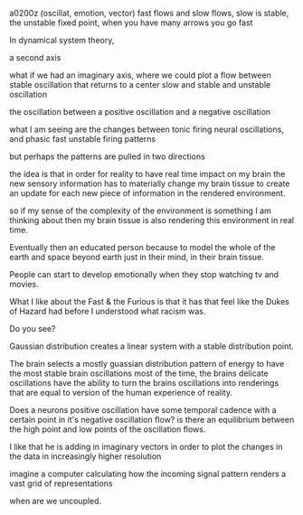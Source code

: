 a0200z
(oscillat, emotion, vector) fast flows and slow flows, slow is stable, 
the unstable fixed point, when you have many arrows you go fast

In dynamical system theory,

a second axis

what if we had an imaginary axis, where we could plot a flow between stable oscillation that returns to a center slow and stable and unstable oscillation

the oscillation between a positive oscillation and a negative oscillation

what I am seeing are the changes between tonic firing neural oscillations, and phasic fast unstable firing patterns

but perhaps the patterns are pulled in two directions

the idea is that in order for reality to have real time impact on my brain the new sensory information has to materially change my brain tissue to create an update for each new piece of information in the rendered environment.

so if my sense of the complexity of the environment is something I am thinking about then my brain tissue is also rendering this environment in real time.

Eventually then an educated person because to model the whole of the earth and space beyond earth just in their mind, in their brain tissue.

People can start to develop emotionally when they stop watching tv and movies.

What I like about the Fast & the Furious is that it has that feel like the Dukes of Hazard had before I understood what racism was.

 Do you see?

Gaussian distribution creates a linear system with a stable distribution point.

The brain selects a mostly guassian distribution pattern of energy to have the most stable brain oscillations most of the time, the brains delicate oscillations have the ability to turn the brains oscillations into renderings that are equal to version of the human experience of reality.

Does a neurons positive oscillation have some temporal cadence with a certain point in it's negative oscillation flow? is there an equilibrium between the high point and low points of the oscillation flows.

I like that he is adding in imaginary vectors in order to plot the changes in the data in increasingly higher resolution

imagine a computer calculating how the incoming signal pattern renders a vast grid of representations

when are we uncoupled.
